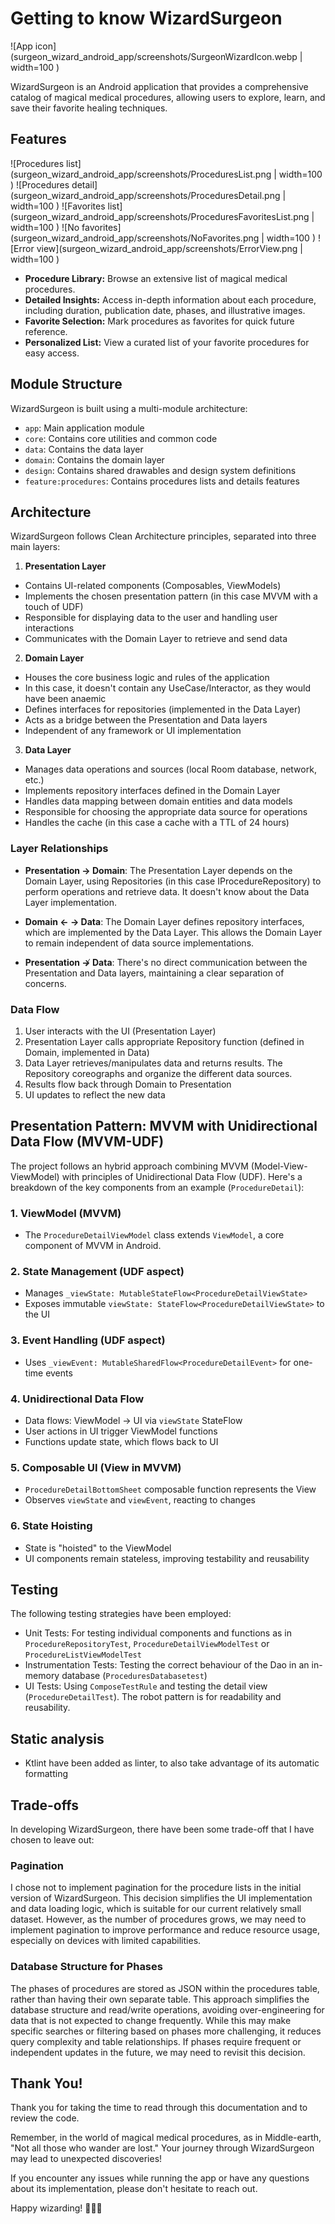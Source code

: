 # Getting to know WizardSurgeon

![App icon](surgeon_wizard_android_app/screenshots/SurgeonWizardIcon.webp | width=100 )

WizardSurgeon is an Android application that provides a comprehensive catalog of magical medical procedures, allowing users to explore, learn, and save their favorite healing techniques.

## Features

![Procedures list](surgeon_wizard_android_app/screenshots/ProceduresList.png | width=100 ) ![Procedures detail](surgeon_wizard_android_app/screenshots/ProceduresDetail.png | width=100 ) ![Favorites list](surgeon_wizard_android_app/screenshots/ProceduresFavoritesList.png | width=100 ) ![No favorites](surgeon_wizard_android_app/screenshots/NoFavorites.png | width=100 ) ![Error view](surgeon_wizard_android_app/screenshots/ErrorView.png | width=100 )

- **Procedure Library:** Browse an extensive list of magical medical procedures.
- **Detailed Insights:** Access in-depth information about each procedure, including duration, publication date, phases, and illustrative images.
- **Favorite Selection:** Mark procedures as favorites for quick future reference.
- **Personalized List:** View a curated list of your favorite procedures for easy access.

## Module Structure

WizardSurgeon is built using a multi-module architecture:

- `app`: Main application module
- `core`: Contains core utilities and common code
- `data`: Contains the data layer
- `domain`: Contains the domain layer
- `design`: Contains shared drawables and design system definitions
- `feature:procedures`: Contains procedures lists and details features

## Architecture

WizardSurgeon follows Clean Architecture principles, separated into three main layers:

1. **Presentation Layer**
  - Contains UI-related components (Composables, ViewModels)
  - Implements the chosen presentation pattern (in this case MVVM with a touch of UDF)
  - Responsible for displaying data to the user and handling user interactions
  - Communicates with the Domain Layer to retrieve and send data

2. **Domain Layer**
  - Houses the core business logic and rules of the application
  - In this case, it doesn't contain any UseCase/Interactor, as they would have been anaemic
  - Defines interfaces for repositories (implemented in the Data Layer)
  - Acts as a bridge between the Presentation and Data layers
  - Independent of any framework or UI implementation

3. **Data Layer**
  - Manages data operations and sources (local Room database, network, etc.)
  - Implements repository interfaces defined in the Domain Layer
  - Handles data mapping between domain entities and data models
  - Responsible for choosing the appropriate data source for operations
  - Handles the cache (in this case a cache with a TTL of 24 hours)

### Layer Relationships

- **Presentation → Domain**: The Presentation Layer depends on the Domain Layer, using Repositories (in this case IProcedureRepository) to perform operations and retrieve data. It doesn't know about the Data Layer implementation.

- **Domain ← → Data**: The Domain Layer defines repository interfaces, which are implemented by the Data Layer. This allows the Domain Layer to remain independent of data source implementations.

- **Presentation ↛ Data**: There's no direct communication between the Presentation and Data layers, maintaining a clear separation of concerns.

### Data Flow

1. User interacts with the UI (Presentation Layer)
2. Presentation Layer calls appropriate Repository function (defined in Domain, implemented in Data)
3. Data Layer retrieves/manipulates data and returns results. The Repository coreographs and organize the different data sources.
4. Results flow back through Domain to Presentation
5. UI updates to reflect the new data


## Presentation Pattern: MVVM with Unidirectional Data Flow (MVVM-UDF)

The project follows an hybrid approach combining MVVM (Model-View-ViewModel) with principles of Unidirectional Data Flow (UDF). Here's a breakdown of the key components from an example (`ProcedureDetail`):

### 1. ViewModel (MVVM)
- The `ProcedureDetailViewModel` class extends `ViewModel`, a core component of MVVM in Android.

### 2. State Management (UDF aspect)
- Manages `_viewState: MutableStateFlow<ProcedureDetailViewState>`
- Exposes immutable `viewState: StateFlow<ProcedureDetailViewState>` to the UI

### 3. Event Handling (UDF aspect)
- Uses `_viewEvent: MutableSharedFlow<ProcedureDetailEvent>` for one-time events

### 4. Unidirectional Data Flow
- Data flows: ViewModel -> UI via `viewState` StateFlow
- User actions in UI trigger ViewModel functions
- Functions update state, which flows back to UI

### 5. Composable UI (View in MVVM)
- `ProcedureDetailBottomSheet` composable function represents the View
- Observes `viewState` and `viewEvent`, reacting to changes

### 6. State Hoisting
- State is "hoisted" to the ViewModel
- UI components remain stateless, improving testability and reusability

## Testing

The following testing strategies have been employed:

- Unit Tests: For testing individual components and functions as in `ProcedureRepositoryTest`, `ProcedureDetailViewModelTest` or `ProcedureListViewModelTest`
- Instrumentation Tests: Testing the correct behaviour of the Dao in an in-memory database (`ProceduresDatabasetest`)
- UI Tests: Using `ComposeTestRule` and testing the detail view (`ProcedureDetailTest`). The robot pattern is for readability and reusability.

## Static analysis

- Ktlint have been added as linter, to also take advantage of its automatic formatting

## Trade-offs

In developing WizardSurgeon, there have been some trade-off that I have chosen to leave out:

### Pagination
I chose not to implement pagination for the procedure lists in the initial version of WizardSurgeon. This decision simplifies the UI implementation and data loading logic, which is suitable for our current relatively small dataset. However, as the number of procedures grows, we may need to implement pagination to improve performance and reduce resource usage, especially on devices with limited capabilities.

### Database Structure for Phases
The phases of procedures are stored as JSON within the procedures table, rather than having their own separate table. This approach simplifies the database structure and read/write operations, avoiding over-engineering for data that is not expected to change frequently. While this may make specific searches or filtering based on phases more challenging, it reduces query complexity and table relationships. If phases require frequent or independent updates in the future, we may need to revisit this decision.


## Thank You!

Thank you for taking the time to read through this documentation and to review the code.

Remember, in the world of magical medical procedures, as in Middle-earth, "Not all those who wander are lost." Your journey through WizardSurgeon may lead to unexpected discoveries!

If you encounter any issues while running the app or have any questions about its implementation, please don't hesitate to reach out.

Happy wizarding! 🧙‍♂️🔮